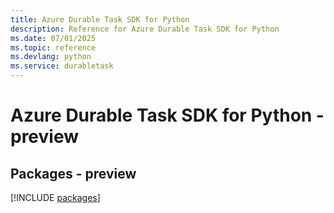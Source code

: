 ```yaml
---
title: Azure Durable Task SDK for Python
description: Reference for Azure Durable Task SDK for Python
ms.date: 07/01/2025
ms.topic: reference
ms.devlang: python
ms.service: durabletask
---
```

# Azure Durable Task SDK for Python - preview
## Packages - preview
[!INCLUDE [packages](durable-task-index.md)]